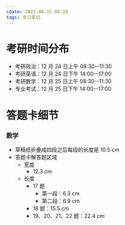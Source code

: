 ```yaml
---
cdate: 2023-08-15 08:28
tags: 学习笔记 
---
```


# 考研时间分布

- 考研政治：12 月 24 日上午 08:30--11:30
- 考研英语：12 月 24 日下午 14:00--17:00
- 考研数学：12 月 25 日上午 08:30--11:30
- 专业考试：12 月 25 日下午 14:00--17:00

# 答题卡细节

### 数学

- 草稿纸折叠成四段之后每段的长度是 10.5 cm
- 答题卡解答题区域
	- 宽度
		- 12.3 cm
	- 长度
		- 17 题
			- 第一段：6.3 cm
			- 第二段：6.9 cm
		- 18 题：15.5 cm
		- 19、20、21、22 题：22.4 cm